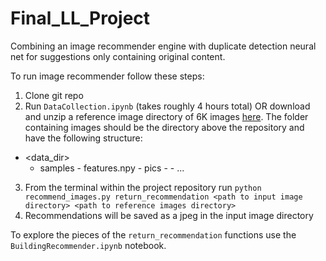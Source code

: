 # Final_LL_Project
Combining an image recommender engine with duplicate detection neural net for suggestions only containing original content.

To run image recommender follow these steps:
1. Clone git repo
2. Run `DataCollection.ipynb` (takes roughly 4 hours total) OR download and unzip a reference image directory of 6K images [here](). The folder containing images should be the directory above the repository and have the following structure:
- <data_dir>
    - samples
          - features.npy
          - pics
             - <first file>
             - ...
3. From the terminal within the project repository run `python recommend_images.py return_recommendation <path to input image directory> <path to reference images directory>`
4. Recommendations will be saved as a jpeg in the input image directory

To explore the pieces of the `return_recommendation` functions use the `BuildingRecommender.ipynb` notebook. 
